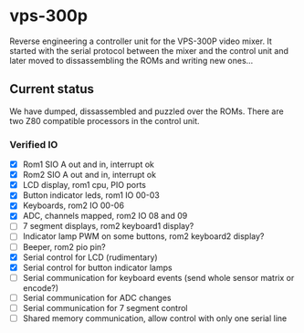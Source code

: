 # vps-300p

Reverse engineering a controller unit for the VPS-300P video mixer. It started with the serial protocol between the mixer and the control unit and later moved to dissassembling the ROMs and writing new ones...


## Current status

We have dumped, dissassembled and puzzled over the ROMs. There are two Z80 compatible processors in the control unit.

### Verified IO
- [x] Rom1 SIO A out and in, interrupt ok
- [x] Rom2 SIO A out and in, interrupt ok
- [x] LCD display, rom1 cpu, PIO ports
- [x] Button indicator leds, rom1 IO 00-03
- [x] Keyboards, rom2 IO 00-06
- [x] ADC, channels mapped, rom2 IO 08 and 09
- [ ] 7 segment displays, rom2 keyboard1 display?
- [ ] Indicator lamp PWM on some buttons, rom2 keyboard2 display?
- [ ] Beeper, rom2 pio pin?
- [x] Serial control for LCD (rudimentary)
- [x] Serial control for button indicator lamps
- [ ] Serial communication for keyboard events (send whole sensor matrix or encode?)
- [ ] Serial communication for ADC changes
- [ ] Serial communication for 7 segment control
- [ ] Shared memory communication, allow control with only one serial line